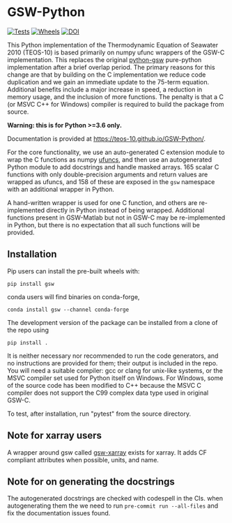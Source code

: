 # GSW-Python

[![Tests](https://github.com/TEOS-10/GSW-Python/actions/workflows/tests.yml/badge.svg)](https://github.com/TEOS-10/GSW-Python/actions/workflows/tests.yml)
[![Wheels](https://github.com/TEOS-10/GSW-Python/actions/workflows/cibuildwheel.yml/badge.svg)](https://github.com/TEOS-10/GSW-Python/actions/workflows/cibuildwheel.yml)
[![DOI](https://zenodo.org/badge/86503067.svg)](https://zenodo.org/badge/latestdoi/86503067)


This Python implementation of the Thermodynamic Equation of Seawater 2010 (TEOS-10) is based primarily on numpy ufunc wrappers of the GSW-C implementation.
This replaces the original [python-gsw](https://github.com/TEOS-10/python-gsw) pure-python implementation after a brief overlap period.
The primary reasons for this change are that by building on the C implementation we reduce code duplication and we gain an immediate update to the 75-term equation.  
Additional benefits include a major increase in speed,
a reduction in memory usage,
and the inclusion of more functions.
The penalty is that a C (or MSVC C++ for Windows) compiler is required to build the package from source.

**Warning: this is for Python >=3.6 only.**

Documentation is provided at https://teos-10.github.io/GSW-Python/.

For the core functionality, we use an auto-generated C extension
module to wrap the C functions as numpy [ufuncs](https://docs.scipy.org/doc/numpy/reference/ufuncs.html),
and then use an autogenerated Python module to add docstrings and handle masked arrays.
165 scalar C functions with only double-precision arguments and return values are wrapped as ufuncs,
and 158 of these are exposed in the ``gsw`` namespace with an additional wrapper in Python.

A hand-written wrapper is used for one C function, and others are re-implemented directly in Python instead of being wrapped.
Additional functions present in GSW-Matlab but not in GSW-C may be re-implemented in Python,
but there is no expectation that all such functions will be provided.

## Installation

Pip users can install the pre-built wheels with:

```shell
pip install gsw
```

conda users will find binaries on conda-forge,

```shell
conda install gsw --channel conda-forge
```

The development version of the package can be installed from a clone of the repo using

```shell
pip install .
```

It is neither necessary nor recommended to run the code generators,
and no instructions are provided for them;
their output is included in the repo.
You will need a suitable compiler:
gcc or clang for unix-like systems,
or the MSVC compiler set used for Python itself on Windows.
For Windows, some of the source code has been modified to C++ because the MSVC C compiler does not support the
C99 complex data type used in original GSW-C.

To test, after installation, run "pytest" from the source directory.

## Note for xarray users

A wrapper around gsw called [gsw-xarray](https://github.com/DocOtak/gsw-xarray) exists for xarray.
It adds CF compliant attributes when possible, units, and name.

## Note for on generating the docstrings

The autogenerated docstrings are checked with codespell in the CIs.
when autogenerating them the we need to run ``pre-commit run --all-files`` and fix the documentation issues found.
